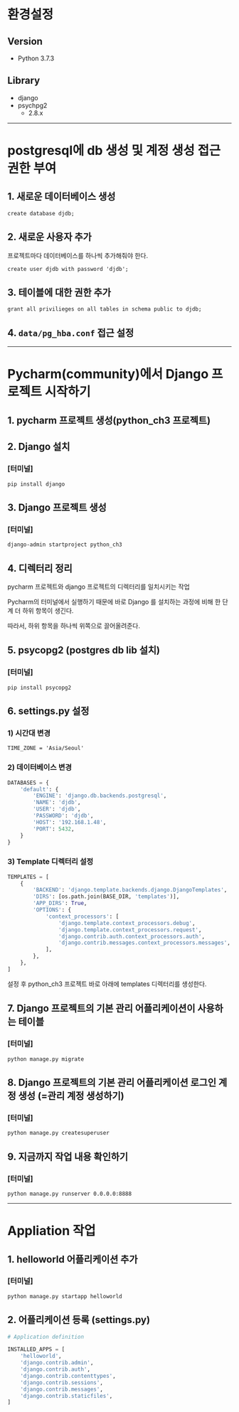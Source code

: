 # 환경설정
## Version
- Python 3.7.3
## Library
- django
- psychpg2
   - 2.8.x

---

# postgresql에 db 생성 및 계정 생성 접근 권한 부여

## 1. 새로운 데이터베이스 생성
`create database djdb;`

## 2. 새로운 사용자 추가
프로젝트마다 데이터베이스를 하나씩 추가해줘야 한다.

`create user djdb with password 'djdb';`

## 3. 테이블에 대한 권한 추가
`grant all privilieges on all tables in schema public to djdb;`

## 4. `data/pg_hba.conf` 접근 설정

---

# Pycharm(community)에서 Django 프로젝트 시작하기

## 1. pycharm 프로젝트 생성(python_ch3 프로젝트)

## 2. Django 설치
### [터미널]
`pip install django`

## 3. Django 프로젝트 생성
### [터미널]
`django-admin startproject python_ch3`

## 4. 디렉터리 정리
pycharm 프로젝트와 django 프로젝트의 디렉터리를 일치시키는 작업

Pycharm의 터미널에서 실행하기 때문에 바로 Django 를 설치하는 과정에 비해 한 단계 더 하위 항목이 생긴다.

따라서, 하위 항목을 하나씩 위쪽으로 끌어올려준다. 

## 5. psycopg2 (postgres db lib 설치)
### [터미널]
`pip install psycopg2`

## 6. settings.py 설정
### 1) 시간대 변경
`TIME_ZONE = 'Asia/Seoul'`

### 2) 데이터베이스 변경
```python
DATABASES = {
    'default': {
        'ENGINE': 'django.db.backends.postgresql',
        'NAME': 'djdb',
        'USER': 'djdb',
        'PASSWORD': 'djdb',
        'HOST': '192.168.1.48',
        'PORT': 5432,
    }
}
```

### 3) Template 디렉터리 설정
```python
TEMPLATES = [
    {
        'BACKEND': 'django.template.backends.django.DjangoTemplates',
        'DIRS': [os.path.join(BASE_DIR, 'templates')],
        'APP_DIRS': True,
        'OPTIONS': {
            'context_processors': [
                'django.template.context_processors.debug',
                'django.template.context_processors.request',
                'django.contrib.auth.context_processors.auth',
                'django.contrib.messages.context_processors.messages',
            ],
        },
    },
]
```

설정 후 python_ch3 프로젝트 바로 아래에 templates 디렉터리를 생성한다.

## 7. Django 프로젝트의 기본 관리 어플리케이션이 사용하는 테이블
### [터미널]
`python manage.py migrate`

## 8. Django 프로젝트의 기본 관리 어플리케이션 로그인 계정 생성 (=관리 계정 생성하기)
### [터미널]
`python manage.py createsuperuser`

## 9. 지금까지 작업 내용 확인하기
### [터미널]
`python manage.py runserver 0.0.0.0:8888`

---

# Appliation 작업

## 1. helloworld 어플리케이션 추가
### [터미널]
`python manage.py startapp helloworld`

## 2. 어플리케이션 등록 (settings.py)
```python
# Application definition

INSTALLED_APPS = [
    'helloworld',
    'django.contrib.admin',
    'django.contrib.auth',
    'django.contrib.contenttypes',
    'django.contrib.sessions',
    'django.contrib.messages',
    'django.contrib.staticfiles',
]
```
